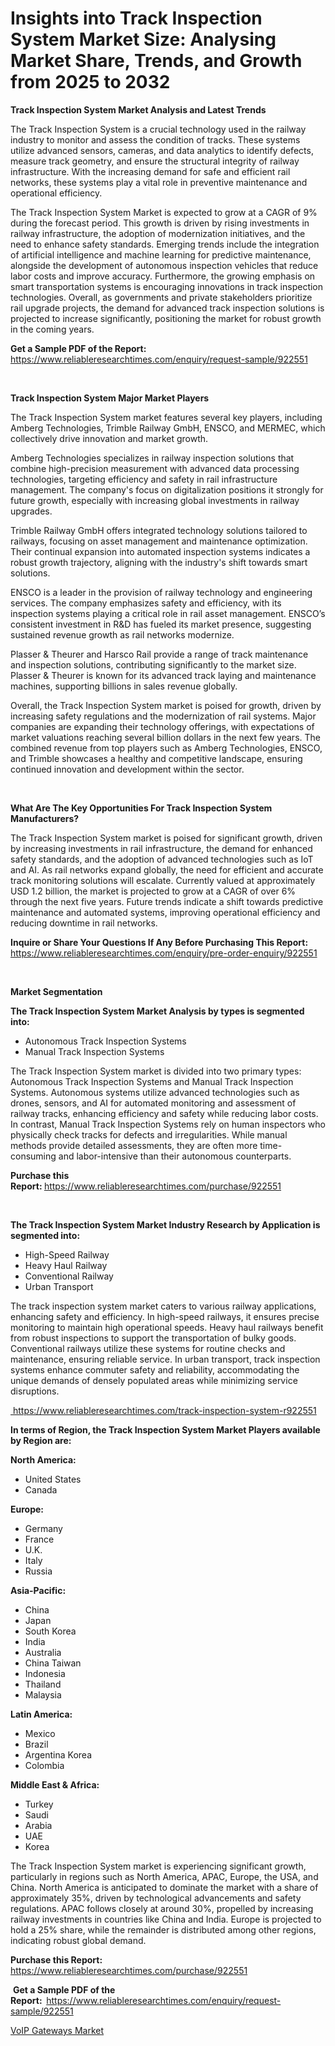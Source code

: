 <p><h1>Insights into Track Inspection System Market Size: Analysing Market Share, Trends, and Growth from 2025 to 2032</h1></p><p><strong>Track Inspection System Market Analysis and Latest Trends</strong></p>
<p><p>The Track Inspection System is a crucial technology used in the railway industry to monitor and assess the condition of tracks. These systems utilize advanced sensors, cameras, and data analytics to identify defects, measure track geometry, and ensure the structural integrity of railway infrastructure. With the increasing demand for safe and efficient rail networks, these systems play a vital role in preventive maintenance and operational efficiency.</p><p>The Track Inspection System Market is expected to grow at a CAGR of 9% during the forecast period. This growth is driven by rising investments in railway infrastructure, the adoption of modernization initiatives, and the need to enhance safety standards. Emerging trends include the integration of artificial intelligence and machine learning for predictive maintenance, alongside the development of autonomous inspection vehicles that reduce labor costs and improve accuracy. Furthermore, the growing emphasis on smart transportation systems is encouraging innovations in track inspection technologies. Overall, as governments and private stakeholders prioritize rail upgrade projects, the demand for advanced track inspection solutions is projected to increase significantly, positioning the market for robust growth in the coming years.</p></p>
<p><strong>Get a Sample PDF of the Report:&nbsp;</strong> <a href="https://www.reliableresearchtimes.com/enquiry/request-sample/922551?utm_campaign=3291&utm_medium=2&utm_source=Github&utm_content=ia&utm_term=07032025&utm_id=track-inspection-system">https://www.reliableresearchtimes.com/enquiry/request-sample/922551</a></p>
<p>&nbsp;</p>
<p><strong>Track Inspection System Major Market Players</strong></p>
<p><p>The Track Inspection System market features several key players, including Amberg Technologies, Trimble Railway GmbH, ENSCO, and MERMEC, which collectively drive innovation and market growth. </p><p>Amberg Technologies specializes in railway inspection solutions that combine high-precision measurement with advanced data processing technologies, targeting efficiency and safety in rail infrastructure management. The company's focus on digitalization positions it strongly for future growth, especially with increasing global investments in railway upgrades.</p><p>Trimble Railway GmbH offers integrated technology solutions tailored to railways, focusing on asset management and maintenance optimization. Their continual expansion into automated inspection systems indicates a robust growth trajectory, aligning with the industry's shift towards smart solutions.</p><p>ENSCO is a leader in the provision of railway technology and engineering services. The company emphasizes safety and efficiency, with its inspection systems playing a critical role in rail asset management. ENSCO’s consistent investment in R&D has fueled its market presence, suggesting sustained revenue growth as rail networks modernize.</p><p>Plasser & Theurer and Harsco Rail provide a range of track maintenance and inspection solutions, contributing significantly to the market size. Plasser & Theurer is known for its advanced track laying and maintenance machines, supporting billions in sales revenue globally.</p><p>Overall, the Track Inspection System market is poised for growth, driven by increasing safety regulations and the modernization of rail systems. Major companies are expanding their technology offerings, with expectations of market valuations reaching several billion dollars in the next few years. The combined revenue from top players such as Amberg Technologies, ENSCO, and Trimble showcases a healthy and competitive landscape, ensuring continued innovation and development within the sector.</p></p>
<p>&nbsp;</p>
<p><strong>What Are The Key Opportunities For Track Inspection System Manufacturers?</strong></p>
<p><p>The Track Inspection System market is poised for significant growth, driven by increasing investments in rail infrastructure, the demand for enhanced safety standards, and the adoption of advanced technologies such as IoT and AI. As rail networks expand globally, the need for efficient and accurate track monitoring solutions will escalate. Currently valued at approximately USD 1.2 billion, the market is projected to grow at a CAGR of over 6% through the next five years. Future trends indicate a shift towards predictive maintenance and automated systems, improving operational efficiency and reducing downtime in rail networks.</p></p>
<p><strong>Inquire or Share Your Questions If Any Before Purchasing This Report:</strong> <a href="https://www.reliableresearchtimes.com/enquiry/pre-order-enquiry/922551?utm_campaign=3291&utm_medium=2&utm_source=Github&utm_content=ia&utm_term=07032025&utm_id=track-inspection-system">https://www.reliableresearchtimes.com/enquiry/pre-order-enquiry/922551</a></p>
<p>&nbsp;</p>
<p><strong>Market Segmentation</strong></p>
<p><strong>The Track Inspection System Market Analysis by types is segmented into:</strong></p>
<p><ul><li>Autonomous Track Inspection Systems</li><li>Manual Track Inspection Systems</li></ul></p>
<p><p>The Track Inspection System market is divided into two primary types: Autonomous Track Inspection Systems and Manual Track Inspection Systems. Autonomous systems utilize advanced technologies such as drones, sensors, and AI for automated monitoring and assessment of railway tracks, enhancing efficiency and safety while reducing labor costs. In contrast, Manual Track Inspection Systems rely on human inspectors who physically check tracks for defects and irregularities. While manual methods provide detailed assessments, they are often more time-consuming and labor-intensive than their autonomous counterparts.</p></p>
<p><strong>Purchase this Report:&nbsp;</strong><a href="https://www.reliableresearchtimes.com/purchase/922551?utm_campaign=3291&utm_medium=2&utm_source=Github&utm_content=ia&utm_term=07032025&utm_id=track-inspection-system">https://www.reliableresearchtimes.com/purchase/922551</a></p>
<p>&nbsp;</p>
<p><strong>The Track Inspection System Market Industry Research by Application is segmented into:</strong></p>
<p><ul><li>High-Speed Railway</li><li>Heavy Haul Railway</li><li>Conventional Railway</li><li>Urban Transport</li></ul></p>
<p><p>The track inspection system market caters to various railway applications, enhancing safety and efficiency. In high-speed railways, it ensures precise monitoring to maintain high operational speeds. Heavy haul railways benefit from robust inspections to support the transportation of bulky goods. Conventional railways utilize these systems for routine checks and maintenance, ensuring reliable service. In urban transport, track inspection systems enhance commuter safety and reliability, accommodating the unique demands of densely populated areas while minimizing service disruptions.</p></p>
<p><a href="https://www.reliableresearchtimes.com/track-inspection-system-r922551?utm_campaign=3291&utm_medium=2&utm_source=Github&utm_content=ia&utm_term=07032025&utm_id=track-inspection-system">&nbsp;https://www.reliableresearchtimes.com/track-inspection-system-r922551</a></p>
<p><strong>In terms of Region, the Track Inspection System Market Players available by Region are:</strong></p>
<p>
    <p> <strong> North America: </strong>
        <ul>
            <li>United States</li>
            <li>Canada</li>
        </ul>
        </p> 
    <p> <strong> Europe: </strong>
        <ul>
            <li>Germany</li>
            <li>France</li>
            <li>U.K.</li>
            <li>Italy</li>
            <li>Russia</li>
        </ul>
        </p> 
    <p> <strong> Asia-Pacific: </strong>
        <ul>
            <li>China</li>
            <li>Japan</li>
            <li>South Korea</li>
            <li>India</li>
            <li>Australia</li>
            <li>China Taiwan</li>
            <li>Indonesia</li>
            <li>Thailand</li>
            <li>Malaysia</li>
        </ul>
        </p> 
    <p> <strong> Latin America: </strong>
        <ul>
            <li>Mexico</li>
            <li>Brazil</li>
            <li>Argentina Korea</li>
            <li>Colombia</li>
        </ul>
        </p> 
    <p> <strong> Middle East & Africa: </strong>
        <ul>
            <li>Turkey</li>
            <li>Saudi</li>
            <li>Arabia</li>
            <li>UAE</li>
            <li>Korea</li>
        </ul>
    </p>
    </p>
<p><p>The Track Inspection System market is experiencing significant growth, particularly in regions such as North America, APAC, Europe, the USA, and China. North America is anticipated to dominate the market with a share of approximately 35%, driven by technological advancements and safety regulations. APAC follows closely at around 30%, propelled by increasing railway investments in countries like China and India. Europe is projected to hold a 25% share, while the remainder is distributed among other regions, indicating robust global demand.</p></p>
<p><strong>Purchase this Report: </strong><a href="https://www.reliableresearchtimes.com/purchase/922551?utm_campaign=3291&utm_medium=2&utm_source=Github&utm_content=ia&utm_term=07032025&utm_id=track-inspection-system">https://www.reliableresearchtimes.com/purchase/922551</a></p>
<p>&nbsp;<strong>Get a Sample PDF of the Report:&nbsp;&nbsp;</strong><a href="https://www.reliableresearchtimes.com/enquiry/request-sample/922551?utm_campaign=3291&utm_medium=2&utm_source=Github&utm_content=ia&utm_term=07032025&utm_id=track-inspection-system">https://www.reliableresearchtimes.com/enquiry/request-sample/922551</a></p>
<p><strong></strong></p>
<p><p><a href="https://github.com/sderolza/Market-Research-Report-List-1/blob/main/voip-gateways-market.md?utm_campaign=3291&utm_medium=2&utm_source=Github&utm_content=ia&utm_term=07032025&utm_id=track-inspection-system">VoIP Gateways Market</a></p></p>